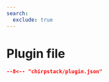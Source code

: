 ```yaml
---
search:
  exclude: true
---
```


# Plugin file

```` json title="Plugin configuration file"
--8<-- "chirpstack/plugin.json"
````
